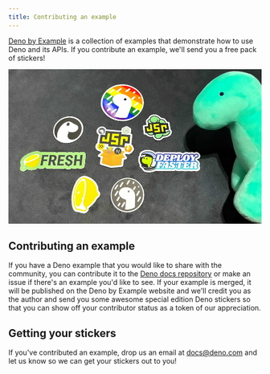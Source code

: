 ```yaml
---
title: Contributing an example
---
```


[Deno by Example](/examples/) is a collection of examples that demonstrate how
to use Deno and its APIs. If you contribute an example, we'll send you a free
pack of stickers!

![Deno stickers laid out on a table](./images/stickers.jpg)

## Contributing an example

If you have a Deno example that you would like to share with the community, you
can contribute it to the
[Deno docs repository](https://github.com/denoland/docs?tab=readme-ov-file#examples)
or make an issue if there's an example you'd like to see. If your example is
merged, it will be published on the Deno by Example website and we'll credit you
as the author and send you some awesome special edition Deno stickers so that
you can show off your contributor status as a token of our appreciation.

## Getting your stickers

If you've contributed an example, drop us an email at
[docs@deno.com](mailto:docs@deno.com) and let us know so we can get your
stickers out to you!
